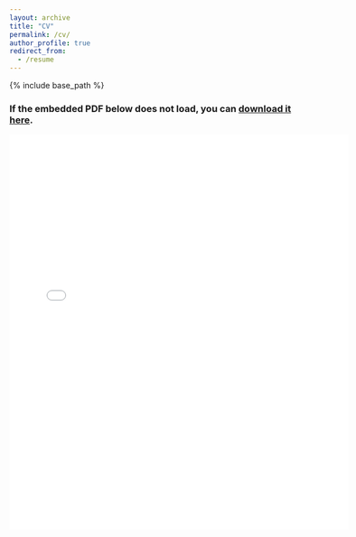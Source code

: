 ```yaml
---
layout: archive
title: "CV"
permalink: /cv/
author_profile: true
redirect_from:
  - /resume
---
```


{% include base_path %}

### If the embedded PDF below does not load, you can [download it here]({{base_path}}/files/trushal_sardhara_cv.pdf).

<embed src="{{ site.baseurl }}/files/trushal_sardhara_cv.pdf" width="600" height="700" type='application/pdf'>

<!-- Education
======
* Doctorate (Dr.-Ing.) in Machine Learning, Hamburg University of Technology (TUHH), 2024
* M.Sc. in Mechatronics, Hamburg University of Technology (TUHH), 2021
* B.E. in Mechatronics, G.H.Patel College of Engineering and Technology (GCET), 2016

Work experience
======
* Spring 2024: Academic Pages Collaborator
  * Github University
  * Duties includes: Updates and improvements to template
  * Supervisor: The Users

* Fall 2015: Research Assistant
  * Github University
  * Duties included: Merging pull requests
  * Supervisor: Professor Hub

* Summer 2015: Research Assistant
  * Github University
  * Duties included: Tagging issues
  * Supervisor: Professor Git
  
Skills
======
* Skill 1
* Skill 2
  * Sub-skill 2.1
  * Sub-skill 2.2
  * Sub-skill 2.3
* Skill 3

Publications
======
  <ul>{% for post in site.publications reversed %}
    {% include archive-single-cv.html %}
  {% endfor %}</ul>
  
Talks
======
  <ul>{% for post in site.talks reversed %}
    {% include archive-single-talk-cv.html  %}
  {% endfor %}</ul>
  
Teaching
======
  <ul>{% for post in site.teaching reversed %}
    {% include archive-single-cv.html %}
  {% endfor %}</ul>
  
Service and leadership
======
* Currently signed in to 43 different slack teams -->
